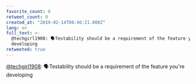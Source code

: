 ```yaml
---
favorite_count: 0
retweet_count: 0
created_at: "2019-02-14T08:46:21.000Z"
lang: en
full_text: >-
  @techgirl1908: 🗣Testability should be a requirement of the feature you're
  developing
retweeted: true
---
```


[@techgirl1908](https://twitter.com/techgirl1908): 🗣Testability should be a
requirement of the feature you're developing
